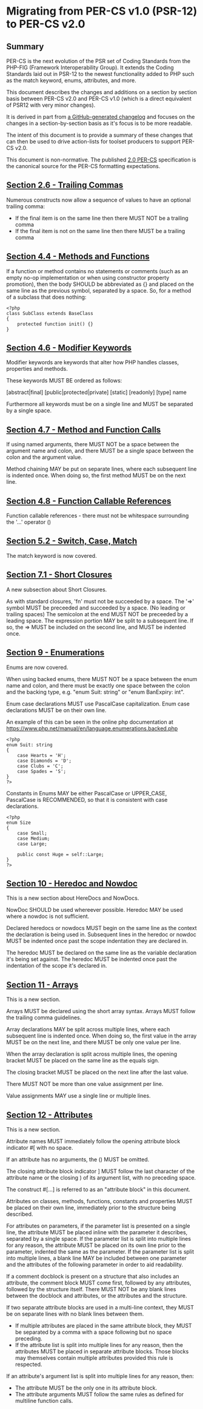 # Migrating from PER-CS v1.0 (PSR-12) to PER-CS v2.0 ###

## Summary

PER-CS is the next evolution of the PSR set of Coding Standards from the
PHP-FIG (Framework Interoperability Group). It extends the Coding Standards
laid out in PSR-12 to the newest functionality added to PHP such as the match
keyword, enums, attributes, and more.

This document describes the changes and additions on a section by section
basis between PER-CS v2.0 and PER-CS v1.0 (which is a direct equivalent of 
PSR12 with very minor changes).

It is derived in part from [a GitHub-generated changelog](https://github.com/php-fig/per-coding-style/compare/1.0.0...2.0.0)
and focuses on the changes in a section-by-section basis as it's focus is to be more readable.

The intent of this document is to provide a summary of these changes that can
then be used to drive action-lists for toolset producers to support PER-CS v2.0.

This document is non-normative.  The published [2.0 PER-CS](https://www.php-fig.org/per/coding-style/) specification 
is the canonical source for the PER-CS formatting expectations.

## [Section 2.6 - Trailing Commas](https://www.php-fig.org/per/coding-style/#26-trailing-commas)

Numerous constructs now allow a sequence of values to have an optional trailing
comma:
 * If the final item is on the same line then there MUST NOT be a trailing comma
 * If the final item is not on the same line then there MUST be a trailing comma

## [Section 4.4 - Methods and Functions](https://www.php-fig.org/per/coding-style/#44-methods-and-functions)

If a function or method contains no statements or comments (such as an empty
no-op implementation or when using constructor property promotion), then the
body SHOULD be abbreviated as {} and placed on the same line as the previous
symbol, separated by a space.
So, for a method of a subclass that does nothing:

    <?php
    class SubClass extends BaseClass
    {
        protected function init() {}
    }

## [Section 4.6 - Modifier Keywords](https://www.php-fig.org/per/coding-style/#46-modifier-keywords)

Modifier keywords are keywords that alter how PHP handles classes,
properties and methods.

These keywords MUST BE ordered as follows:

[abstract|final] [public|protected|private] [static] [readonly]
[type] name

Furthermore all keywords must be on a single line and MUST be separated
by a single space.

## [Section 4.7 - Method and Function Calls](https://www.php-fig.org/per/coding-style/#47-method-and-function-calls)

If using named arguments, there MUST NOT be a space between the argument name and colon, 
and there MUST be a single space between the colon and the argument value.

Method chaining MAY be put on separate lines, where each subsequent line is indented once. When doing so, the first method MUST be on the next line.

## [Section 4.8 - Function Callable References](https://www.php-fig.org/per/coding-style/#48-function-callable-references)

Function callable references - there must not be whitespace surrounding the '...' operator ()

## [Section 5.2 - Switch, Case, Match](https://www.php-fig.org/per/coding-style/#52-switch-case-match)

The match keyword is now covered.

## [Section 7.1 - Short Closures](https://www.php-fig.org/per/coding-style/#71-short-closures)

A new subsection about Short Closures.

As with standard closures, 'fn' must not be succeeded by a space.
The '=>' symbol MUST be preceeded and succeeded by a space. (No leading or trailing spaces)
The semicolon at the end MUST NOT be preceeded by a leading space.
The expression portion MAY be split to a subsequent line. If so, the => MUST be 
included on the second line, and MUST be indented once.

## [Section 9 - Enumerations](https://www.php-fig.org/per/coding-style/#9-enumerations)

Enums are now covered.

When using backed enums, there MUST NOT be a space between the enum name and 
colon, and there must be exactly one space between the colon and the backing
type, e.g. "enum Suit: string" or "enum BanExpiry: int".

Enum case declarations MUST use PascalCase capitalization. Enum case
declarations MUST be on their own line.

An example of this can be seen in the online php documentation at https://www.php.net/manual/en/language.enumerations.backed.php

    <?php
    enum Suit: string
    {
        case Hearts = 'H';
        case Diamonds = 'D';
        case Clubs = 'C';
        case Spades = 'S';
    }
    ?>

Constants in Enums MAY be either PascalCase or UPPER_CASE, PascalCase
is RECOMMENDED, so that it is consistent with case declarations.

    <?php
    enum Size
    {
        case Small;
        case Medium;
        case Large;
    
        public const Huge = self::Large;
    }
    ?>

## [Section 10 - Heredoc and Nowdoc](https://www.php-fig.org/per/coding-style/#10-heredoc-and-nowdoc)

This is a new section about HereDocs and NowDocs.

NowDoc SHOULD be used whereever possible. Heredoc MAY be used where a
nowdoc is not sufficient.

Declared heredocs or nowdocs MUST begin on the same line as the context
the declaration is being used in. Subsequent lines in the heredoc
or nowdoc MUST be indented once past the scope indentation they are
declared in.

The heredoc MUST be declared on the same line as the variable declaration it's being set against.
The heredoc MUST be indented once past the indentation of the scope it's declared in.

## [Section 11 - Arrays](https://www.php-fig.org/per/coding-style/#11-arrays)

This is a new section.

Arrays MUST be declared using the short array syntax.
Arrays MUST follow the trailing comma guidelines.

Array declarations MAY be split across multiple lines, where each
subsequent line is indented once. When doing so, the first value in the
array MUST be on the next line, and there MUST be only one value per line.

When the array declaration is split across multiple lines, the opening
bracket MUST be placed on the same line as the equals sign. 

The closing bracket MUST be placed on the next line after the last value. 

There MUST NOT be more than one value assignment per line. 

Value assignments MAY use a single line or multiple lines.

## [Section 12 - Attributes](https://www.php-fig.org/per/coding-style/#12-attributes)

This is a new section.

Attribute names MUST immediately follow the opening attribute block indicator #[ with no space.

If an attribute has no arguments, the () MUST be omitted.

The closing attribute block indicator ] MUST follow the last character
of the attribute name or the closing ) of its argument list, with no
preceding space.

The construct #[...] is referred to as an "attribute block" in this document.

Attributes on classes, methods, functions, constants and properties
MUST be placed on their own line, immediately prior to the structure
being described.

For attributes on parameters, if the parameter list is presented on a
single line, the attribute MUST be placed inline with the parameter it
describes, separated by a single space. If the parameter list is split
into multiple lines for any reason, the attribute MUST be placed on its
own line prior to the parameter, indented the same as the parameter. If
the parameter list is split into multiple lines, a blank line MAY be
included between one parameter and the attributes of the following
parameter in order to aid readability.

If a comment docblock is present on a structure that also includes an
attribute, the comment block MUST come first, followed by any attributes,
followed by the structure itself. There MUST NOT be any blank lines
between the docblock and attributes, or the attributes and the structure.

If two separate attribute blocks are used in a multi-line context,
they MUST be on separate lines with no blank lines between them.

 * If multiple attributes are placed in the same attribute block, they MUST be separated by a comma with a space following but no space preceding. 
 * If the attribute list is split into multiple lines for any reason, then the attributes MUST be placed in separate attribute blocks. Those blocks may themselves contain multiple attributes provided this rule is respected.

If an attribute's argument list is split into multiple lines for any reason, then:

 * The attribute MUST be the only one in its attribute block.
 * The attribute arguments MUST follow the same rules as defined for multiline function calls.

